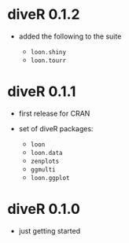 # diveR 0.1.2

  * added the following to the suite
  
    - `loon.shiny`
    - `loon.tourr`
  
# diveR 0.1.1

  * first release for CRAN
  * set of diveR packages:
    
    - `loon`
    - `loon.data`
    - `zenplots`
    - `ggmulti`
    - `loon.ggplot`
    
# diveR 0.1.0

* just getting started
